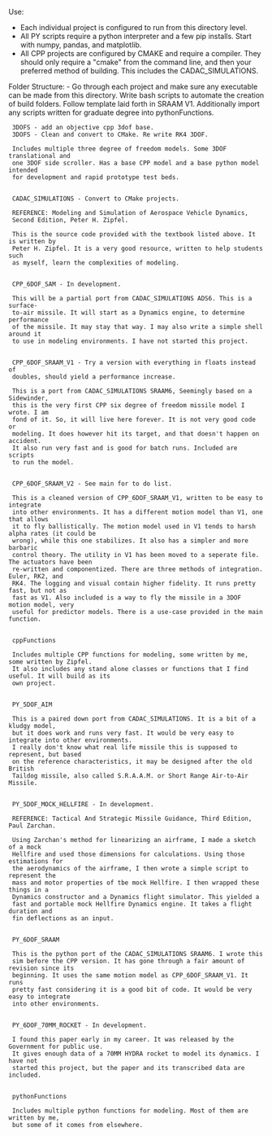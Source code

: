 
Use:
- Each individual project is configured to run from this directory level.
- All PY scripts require a python interpreter and a few pip installs.
Start with numpy, pandas, and matplotlib.  
- All CPP projects are configured by CMAKE and require a compiler.
They should only require a "cmake" from the command line, and then your preferred
method of building. This includes the CADAC_SIMULATIONS.

Folder Structure: - Go through each project and make sure any executable can be made
                    from this directory. Write bash scripts to automate the creation
                    of build folders. Follow template laid forth in SRAAM V1.
                    Additionally import any scripts written for graduate degree
                    into pythonFunctions.


     3DOFS - add an objective cpp 3dof base.
     3DOFS - Clean and convert to CMake. Re write RK4 3DOF.

     Includes multiple three degree of freedom models. Some 3DOF translational and
     one 3DOF side scroller. Has a base CPP model and a base python model intended
     for development and rapid prototype test beds.


     CADAC_SIMULATIONS - Convert to CMake projects.

     REFERENCE: Modeling and Simulation of Aerospace Vehicle Dynamics,
     Second Edition, Peter H. Zipfel.

     This is the source code provided with the textbook listed above. It is written by
     Peter H. Zipfel. It is a very good resource, written to help students such
     as myself, learn the complexities of modeling.


     CPP_6DOF_SAM - In development.

     This will be a partial port from CADAC_SIMULATIONS ADS6. This is a surface-
     to-air missile. It will start as a Dynamics engine, to determine performance
     of the missile. It may stay that way. I may also write a simple shell around it
     to use in modeling environments. I have not started this project.


     CPP_6DOF_SRAAM_V1 - Try a version with everything in floats instead of 
     doubles, should yield a performance increase.

     This is a port from CADAC_SIMULATIONS SRAAM6, Seemingly based on a Sidewinder,
     this is the very first CPP six degree of freedom missile model I wrote. I am
     fond of it. So, it will live here forever. It is not very good code or
     modeling. It does however hit its target, and that doesn't happen on accident.
     It also run very fast and is good for batch runs. Included are scripts
     to run the model.


     CPP_6DOF_SRAAM_V2 - See main for to do list.

     This is a cleaned version of CPP_6DOF_SRAAM_V1, written to be easy to integrate
     into other environments. It has a different motion model than V1, one that allows
     it to fly ballistically. The motion model used in V1 tends to harsh alpha rates (it could be
     wrong), while this one stabilizes. It also has a simpler and more barbaric
     control theory. The utility in V1 has been moved to a seperate file. The actuators have been 
     re-written and componentized. There are three methods of integration. Euler, RK2, and
     RK4. The logging and visual contain higher fidelity. It runs pretty fast, but not as
     fast as V1. Also included is a way to fly the missile in a 3DOF motion model, very
     useful for predictor models. There is a use-case provided in the main function.


     cppFunctions

     Includes multiple CPP functions for modeling, some written by me, some written by Zipfel.
     It also includes any stand alone classes or functions that I find useful. It will build as its
     own project.


     PY_5DOF_AIM

     This is a paired down port from CADAC_SIMULATIONS. It is a bit of a kludgy model,
     but it does work and runs very fast. It would be very easy to integrate into other environments.
     I really don't know what real life missile this is supposed to represent, but based
     on the reference characteristics, it may be designed after the old British
     Taildog missile, also called S.R.A.A.M. or Short Range Air-to-Air Missile. 


     PY_5DOF_MOCK_HELLFIRE - In development.

     REFERENCE: Tactical And Strategic Missile Guidance, Third Edition, Paul Zarchan.

     Using Zarchan's method for linearizing an airframe, I made a sketch of a mock 
     Hellfire and used those dimensions for calculations. Using those estimations for 
     the aerodynamics of the airframe, I then wrote a simple script to represent the 
     mass and motor properties of tbe mock Hellfire. I then wrapped these things in a 
     Dynamics constructor and a Dynamics flight simulator. This yielded a
     fast and portable mock Hellfire Dynamics engine. It takes a flight duration and 
     fin deflections as an input.


     PY_6DOF_SRAAM

     This is the python port of the CADAC_SIMULATIONS SRAAM6. I wrote this
     sim before the CPP version. It has gone through a fair amount of revision since its
     beginning. It uses the same motion model as CPP_6DOF_SRAAM_V1. It runs 
     pretty fast considering it is a good bit of code. It would be very easy to integrate
     into other environments.


     PY_6DOF_70MM_ROCKET - In development.

     I found this paper early in my career. It was released by the Government for public use.
     It gives enough data of a 70MM HYDRA rocket to model its dynamics. I have not
     started this project, but the paper and its transcribed data are included.


     pythonFunctions

     Includes multiple python functions for modeling. Most of them are written by me,
     but some of it comes from elsewhere.






















